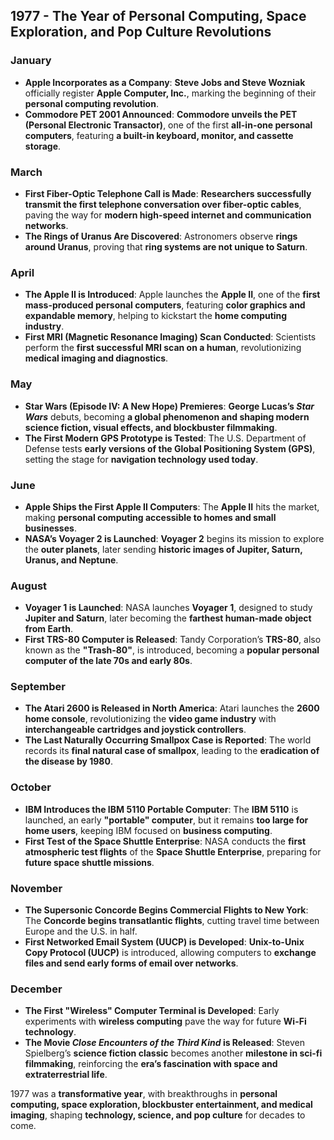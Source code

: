 ## **1977 - The Year of Personal Computing, Space Exploration, and Pop Culture Revolutions**  

### **January**  
- **Apple Incorporates as a Company**: **Steve Jobs and Steve Wozniak** officially register **Apple Computer, Inc.**, marking the beginning of their **personal computing revolution**.  
- **Commodore PET 2001 Announced**: **Commodore unveils the PET (Personal Electronic Transactor)**, one of the first **all-in-one personal computers**, featuring **a built-in keyboard, monitor, and cassette storage**.  

### **March**  
- **First Fiber-Optic Telephone Call is Made**: **Researchers successfully transmit the first telephone conversation over fiber-optic cables**, paving the way for **modern high-speed internet and communication networks**.  
- **The Rings of Uranus Are Discovered**: Astronomers observe **rings around Uranus**, proving that **ring systems are not unique to Saturn**.  

### **April**  
- **The Apple II is Introduced**: Apple launches the **Apple II**, one of the **first mass-produced personal computers**, featuring **color graphics and expandable memory**, helping to kickstart the **home computing industry**.  
- **First MRI (Magnetic Resonance Imaging) Scan Conducted**: Scientists perform the **first successful MRI scan on a human**, revolutionizing **medical imaging and diagnostics**.  

### **May**  
- **Star Wars (Episode IV: A New Hope) Premieres**: **George Lucas’s *Star Wars*** debuts, becoming **a global phenomenon and shaping modern science fiction, visual effects, and blockbuster filmmaking**.  
- **The First Modern GPS Prototype is Tested**: The U.S. Department of Defense tests **early versions of the Global Positioning System (GPS)**, setting the stage for **navigation technology used today**.  

### **June**  
- **Apple Ships the First Apple II Computers**: The **Apple II** hits the market, making **personal computing accessible to homes and small businesses**.  
- **NASA’s Voyager 2 is Launched**: **Voyager 2** begins its mission to explore the **outer planets**, later sending **historic images of Jupiter, Saturn, Uranus, and Neptune**.  

### **August**  
- **Voyager 1 is Launched**: NASA launches **Voyager 1**, designed to study **Jupiter and Saturn**, later becoming the **farthest human-made object from Earth**.  
- **First TRS-80 Computer is Released**: Tandy Corporation’s **TRS-80**, also known as the **"Trash-80"**, is introduced, becoming a **popular personal computer of the late 70s and early 80s**.  

### **September**  
- **The Atari 2600 is Released in North America**: Atari launches the **2600 home console**, revolutionizing the **video game industry** with **interchangeable cartridges and joystick controllers**.  
- **The Last Naturally Occurring Smallpox Case is Reported**: The world records its **final natural case of smallpox**, leading to the **eradication of the disease by 1980**.  

### **October**  
- **IBM Introduces the IBM 5110 Portable Computer**: The **IBM 5110** is launched, an early **"portable" computer**, but it remains **too large for home users**, keeping IBM focused on **business computing**.  
- **First Test of the Space Shuttle Enterprise**: NASA conducts the **first atmospheric test flights** of the **Space Shuttle Enterprise**, preparing for **future space shuttle missions**.  

### **November**  
- **The Supersonic Concorde Begins Commercial Flights to New York**: The **Concorde begins transatlantic flights**, cutting travel time between Europe and the U.S. in half.  
- **First Networked Email System (UUCP) is Developed**: **Unix-to-Unix Copy Protocol (UUCP)** is introduced, allowing computers to **exchange files and send early forms of email over networks**.  

### **December**  
- **The First "Wireless" Computer Terminal is Developed**: Early experiments with **wireless computing** pave the way for future **Wi-Fi technology**.  
- **The Movie *Close Encounters of the Third Kind* is Released**: Steven Spielberg’s **science fiction classic** becomes another **milestone in sci-fi filmmaking**, reinforcing the **era’s fascination with space and extraterrestrial life**.  

1977 was a **transformative year**, with breakthroughs in **personal computing, space exploration, blockbuster entertainment, and medical imaging**, shaping **technology, science, and pop culture** for decades to come.
